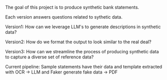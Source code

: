 The goal of this project is to produce synthetic bank statements.

Each version answers questions related to sythetic data.

Version1: How can we leverage LLM's to generate descriptions in synthetic data?

Version2: How do we format the output to look similar to the real deal?

Version3: How can we streamline the process of producing synthetic data to capture a diverse set of reference data?

Current pipeline: Sample statements have their data and template extracted with OCR -> LLM and Faker generate fake data -> PDF
